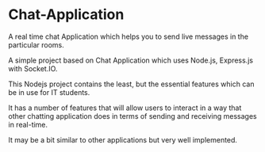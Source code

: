 # Chat-Application

A real time chat Application which helps you to send live messages in the particular rooms.

A simple project based on Chat Application which uses Node.js, Express.js with Socket.IO.

This Nodejs project contains the least, but the essential features which can be in use for IT students.

It has a number of features that will allow users to interact in a way that other chatting application does in terms of sending and receiving messages in real-time.

It may be a bit similar to other applications but very well implemented. 
